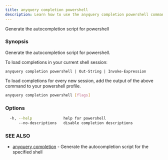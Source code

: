 ```yaml
---
title: anyquery completion powershell
description: Learn how to use the anyquery completion powershell command in AnyQuery.
---
```


Generate the autocompletion script for powershell

### Synopsis

Generate the autocompletion script for powershell.

To load completions in your current shell session:

	anyquery completion powershell | Out-String | Invoke-Expression

To load completions for every new session, add the output of the above command
to your powershell profile.


```bash
anyquery completion powershell [flags]
```

### Options

```bash
  -h, --help              help for powershell
      --no-descriptions   disable completion descriptions
```

### SEE ALSO

* [anyquery completion](../anyquery_completion)	 - Generate the autocompletion script for the specified shell
